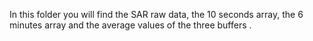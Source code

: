 In this folder you will find the SAR raw data, the 10 seconds array, the 6 minutes array and the average values of the three buffers .
